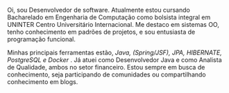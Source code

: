 Oi, sou Desenvolvedor de software. Atualmente estou cursando Bacharelado em Engenharia de Computação como bolsista integral em UNINTER Centro Universitário Internacional. Me destaco em sistemas OO, tenho conhecimento em padrões de projetos, e sou entusiasta de programação funcional.

Minhas principais ferramentas estão, *Java, (Spring/JSF), JPA, HIBERNATE, PostgreSQL e Docker* . Já atuei como Desenvolvedor Java e como Analista de Qualidade, ambos no setor financeiro. Estou sempre em busca de conhecimento, seja participando de comunidades ou compartilhando conhecimento em blogs.

